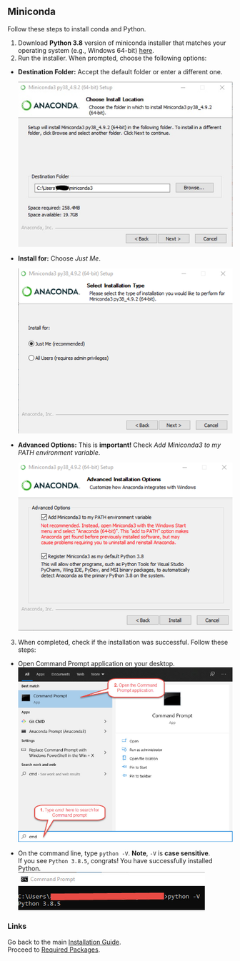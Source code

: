 ## Miniconda

Follow these steps to install conda and Python.

1. Download **Python 3.8** version of miniconda installer that matches your operating system (e.g., Windows 64-bit) [here](https://docs.conda.io/en/latest/miniconda.html).
2. Run the installer. When prompted, choose the following options:

- **Destination Folder:** Accept the default folder or enter a different one.

  ![image](./screenshots/miniconda_install_01.jpg)

- **Install for:** Choose *Just Me*.

  ![image](./screenshots/Screenshot%202021-07-14%20190517.png)

- **Advanced Options:** This is **important!** Check *Add Miniconda3 to my PATH environment variable*.

  ![image](./screenshots/Screenshot%202021-07-14%20190730.png)

3. When completed, check if the installation was successful. Follow these steps:
  - Open Command Prompt application on your desktop.
  ![image](./screenshots/open_command_prompt.jpg)
  
  - On the command line, type `python -V`. **Note**,  `-V` is **case sensitive**.<br>If you see `Python 3.8.5`, congrats! You have successfully installed Python.<br>
  ![image](./screenshots/check_python_version.jpg)

### Links
Go back to the main [Installation Guide](./readme.md).<br>
Proceed to [Required Packages](./requirements.md).

